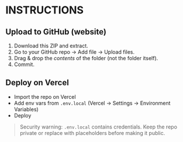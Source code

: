 # INSTRUCTIONS

## Upload to GitHub (website)
1) Download this ZIP and extract.
2) Go to your GitHub repo → Add file → Upload files.
3) Drag & drop the *contents* of the folder (not the folder itself).
4) Commit.

## Deploy on Vercel
- Import the repo on Vercel
- Add env vars from `.env.local` (Vercel → Settings → Environment Variables)
- Deploy

> Security warning: `.env.local` contains credentials. Keep the repo private or replace with placeholders before making it public.

